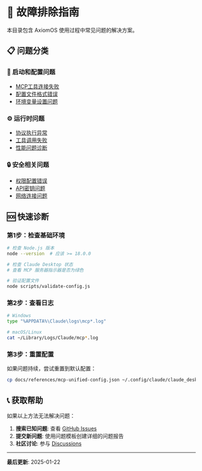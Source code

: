 # 🔧 故障排除指南

本目录包含 AxiomOS 使用过程中常见问题的解决方案。

## 📋 问题分类

### 🚀 启动和配置问题
- [MCP工具连接失败](mcp-connection-issues.md)
- [配置文件格式错误](config-format-errors.md)
- [环境变量设置问题](environment-variables.md)

### ⚙️ 运行时问题
- [协议执行异常](protocol-execution-errors.md)
- [工具调用失败](tool-invocation-failures.md)
- [性能问题诊断](performance-issues.md)

### 🔒 安全相关问题
- [权限配置错误](permission-errors.md)
- [API密钥问题](api-key-issues.md)
- [网络连接问题](network-connectivity.md)

## 🆘 快速诊断

### 第1步：检查基础环境
```bash
# 检查 Node.js 版本
node --version  # 应该 >= 18.0.0

# 检查 Claude Desktop 状态
# 查看 MCP 服务器指示器是否为绿色

# 验证配置文件
node scripts/validate-config.js
```

### 第2步：查看日志
```bash
# Windows
type "%APPDATA%\Claude\logs\mcp*.log"

# macOS/Linux
cat ~/Library/Logs/Claude/mcp*.log
```

### 第3步：重置配置
如果问题持续，尝试重置到默认配置：
```bash
cp docs/references/mcp-unified-config.json ~/.config/claude/claude_desktop_config.json
```

## 📞 获取帮助

如果以上方法无法解决问题：

1. **搜索已知问题**: 查看 [GitHub Issues](https://github.com/IIXINGCHEN/prompt/issues)
2. **提交新问题**: 使用问题模板创建详细的问题报告
3. **社区讨论**: 参与 [Discussions](https://github.com/IIXINGCHEN/prompt/discussions)

---

**最后更新**: 2025-01-22